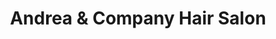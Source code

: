 ---
title: "Andrea & Company Hair Salon"
url: /angier/andrea-and-company-hair-salon/
shop: hairdresser
---